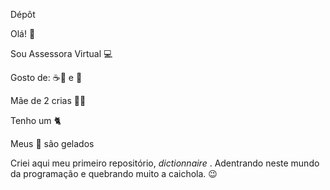 Dépôt

Olá! 👋

Sou Assessora Virtual 💻

Gosto de: ☕🥛 e 🧀

Mãe de 2 crias  🥋🥋 

Tenho um 🐈

Meus 👣 são gelados

Criei aqui meu primeiro repositório, _dictionnaire_ . Adentrando neste mundo da programação e quebrando muito a caichola. 😉
